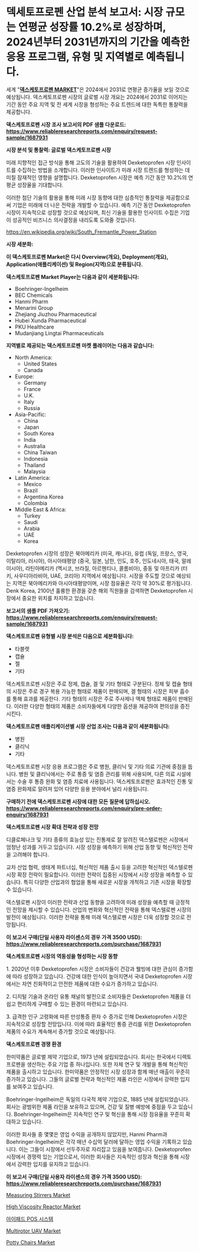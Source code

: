 <p><h1>덱세토프로펜 산업 분석 보고서: 시장 규모는 연평균 성장률 10.2%로 성장하며, 2024년부터 2031년까지의 기간을 예측한 응용 프로그램, 유형 및 지역별로 예측됩니다.</h1></p><p>세계 "<strong><a href="https://www.reliableresearchreports.com/dexketoprofen-r1687931">덱스케토프로펜 MARKET</a></strong>"은 2024에서 2031로 연평균 증가율을 보일 것으로 예상됩니다. 덱스케토프로펜 시장의 글로벌 시장 개요는 2024에서 2031로 이어지는 기간 동안 주요 지역 및 전 세계 시장을 형성하는 주요 트렌드에 대한 독특한 통찰력을 제공합니다.</p>
<p><strong>덱스케토프로펜 시장 조사 보고서의 PDF 샘플 다운로드: <a href="https://www.reliableresearchreports.com/enquiry/request-sample/1687931">https://www.reliableresearchreports.com/enquiry/request-sample/1687931</a></strong></p>
<p><strong>시장 분석 및 통찰력: 글로벌 덱스케토프로펜 시장</strong></p>
<p><p>미래 지향적인 접근 방식을 통해 고도의 기술을 활용하여 Dexketoprofen 시장 인사이트를 수집하는 방법을 소개합니다. 이러한 인사이트가 미래 시장 트렌드를 형성하는 데 미칠 잠재적인 영향을 설명합니다. Dexketoprofen 시장은 예측 기간 동안 10.2%의 연평균 성장율을 기대합니다. </p><p>이러한 첨단 기술의 활용을 통해 미래 시장 동향에 대한 심층적인 통찰력을 제공함으로써 기업은 미래에 더 나은 전략을 개발할 수 있습니다. 예측 기간 동안 Dexketoprofen 시장이 지속적으로 성장할 것으로 예상되며, 최신 기술을 활용한 인사이트 수집은 기업이 성공적인 비즈니스 의사결정을 내리도록 도와줄 것입니다.</p></p>
<p><a href="%7CAUTHORITHY_DOMAIN_URL%7C">https://en.wikipedia.org/wiki/South_Fremantle_Power_Station</a></p>
<p><strong>시장 세분화:</strong></p>
<p><strong>이 덱스케토프로펜 Market은 다시 Overview(개요), Deployment(개요), Application(애플리케이션) 및 Region(지역)으로 분류됩니다.</strong></p>
<p><strong>덱스케토프로펜 Market Player는 다음과 같이 세분화됩니다:</strong></p>
<p><ul><li>Boehringer-Ingelheim</li><li>BEC Chemicals</li><li>Hanmi Pharm</li><li>Menarini Group</li><li>Zhejiang Jiuzhou Pharmaceutical</li><li>Hubei Xunda Pharmaceutical</li><li>PKU Healthcare</li><li>Mudanjiang Lingtai Pharmaceuticals</li></ul></p>
<p><strong>지역별로 제공되는 덱스케토프로펜 마켓 플레이어는 다음과 같습니다:</strong></p>
<p><ul>
    <li>
        North America:
        <ul>
            <li>United States</li>
            <li>Canada</li>
        </ul>
    </li>
    <li>
        Europe:
        <ul>
            <li>Germany</li>
            <li>France</li>
            <li>U.K.</li>
            <li>Italy</li>
            <li>Russia</li>
        </ul>
    </li>
    <li>
        Asia-Pacific:
        <ul>
            <li>China</li>
            <li>Japan</li>
            <li>South Korea</li>
            <li>India</li>
            <li>Australia</li>
            <li>China Taiwan</li>
            <li>Indonesia</li>
            <li>Thailand</li>
            <li>Malaysia</li>
        </ul>
    </li>
    <li>
        Latin America:
        <ul>
            <li>Mexico</li>
            <li>Brazil</li>
            <li>Argentina Korea</li>
            <li>Colombia</li>
        </ul>
    </li>
    <li>
        Middle East & Africa:
        <ul>
            <li>Turkey</li>
            <li>Saudi</li>
            <li>Arabia</li>
            <li>UAE</li>
            <li>Korea</li>
        </ul>
    </li>
    </ul></p>
<p><p>Dexketoprofen 시장의 성장은 북아메리카 (미국, 캐나다), 유럽 (독일, 프랑스, 영국, 이탈리아, 러시아), 아시아태평양 (중국, 일본, 남한, 인도, 호주, 인도네시아, 태국, 말레이시아), 라틴아메리카 (멕시코, 브라질, 아르헨티나, 콜롬비아), 중동 및 아프리카 (터키, 사우디아라비아, UAE, 코리아) 지역에서 예상됩니다. 시장을 주도할 것으로 예상되는 지역은 북아메리카와 아시아태평양이며, 시장 점유율은 각각 약 30%로 평가됩니다.  Denk Korea, 2100년 훌륭한 환경을 갖춘 해외 직원들을 검색하면 Dexketoprofen 시장에서 중요한 위치를 차지하고 있습니다.</p></p>
<p><strong>보고서의 샘플 PDF 가져오기: <a href="https://www.reliableresearchreports.com/enquiry/request-sample/1687931">https://www.reliableresearchreports.com/enquiry/request-sample/1687931</a></strong></p>
<p><strong>덱스케토프로펜 유형별 시장 분석은 다음으로 세분화됩니다:</strong></p>
<p><ul><li>타블렛</li><li>캡슐</li><li>젤</li><li>기타</li></ul></p>
<p><p>덱스케토프로펜 시장은 주로 정제, 캡슐, 겔 및 기타 형태로 구분된다. 정제 및 캡슐 형태의 시장은 주로 경구 복용 가능한 형태로 제품이 판매되며, 겔 형태의 시장은 피부 흡수를 통해 효과를 제공한다. 기타 형태의 시장은 주로 주사제나 액체 형태로 제품이 판매된다. 이러한 다양한 형태의 제품은 소비자들에게 다양한 옵션을 제공하여 편의성을 증진시킨다.</p></p>
<p><strong>덱스케토프로펜 애플리케이션별 시장 산업 조사는 다음과 같이 세분화됩니다:</strong></p>
<p><ul><li>병원</li><li>클리닉</li><li>기타</li></ul></p>
<p><p>덱스케토프로펜 시장 응용 프로그램은 주로 병원, 클리닉 및 기타 의료 기관에 중점을 둡니다. 병원 및 클리닉에서는 주로 통증 및 염증 관리를 위해 사용되며, 다른 의료 시설에서는 수술 후 통증 완화 및 염증 치료에 사용됩니다. 덱스케토프로펜은 효과적인 진통 및 염증 완화제로 알려져 있어 다양한 응용 분야에서 널리 사용됩니다.</p></p>
<p><strong>구매하기 전에 덱스케토프로펜 시장에 대한 모든 질문에 답하십시오. <a href="https://www.reliableresearchreports.com/enquiry/pre-order-enquiry/1687931">https://www.reliableresearchreports.com/enquiry/pre-order-enquiry/1687931</a></strong></p>
<p><strong>덱스케토프로펜 시장 확대 전략과 성장 전망</strong></p>
<p><p>디클로페나크 및 기타 종류의 효능성 있는 진통제로 잘 알려진 덱스텔로펜은 시장에서 엄청난 성과를 거두고 있습니다. 시장 성장을 예측하기 위해 산업 동향 및 혁신적인 전략을 고려해야 합니다. </p><p>교차 산업 협력, 생태계 파트너십, 혁신적인 제품 출시 등을 고려한 혁신적인 덱스텔로펜 시장 확장 전략이 필요합니다. 이러한 전략이 집중된 시장에서 시장 성장을 예측할 수 있습니다. 특히 다양한 산업과의 협업을 통해 새로운 시장을 개척하고 기존 시장을 확장할 수 있습니다.</p><p>덱스텔로펜 시장이 이러한 전략과 산업 동향을 고려하여 미래 성장을 예측할 때 긍정적인 전망을 제시할 수 있습니다. 산업의 변화와 혁신적인 전략을 통해 덱스텔로펜 시장의 발전이 예상됩니다. 이러한 전략을 통해 미래 덱스텔로펜 시장은 더욱 성장할 것으로 전망됩니다.</p></p>
<p><strong>이 보고서 구매(단일 사용자 라이센스의 경우 가격 3500 USD): <a href="https://www.reliableresearchreports.com/purchase/1687931">https://www.reliableresearchreports.com/purchase/1687931</a></strong></p>
<p><strong>덱스케토프로펜 시장의 역동성을 형성하는 시장 동향</strong></p>
<p><p>1. 2020년 이후 Dexketoprofen 시장은 소비자들이 건강과 웰빙에 대한 관심이 증가함에 따라 성장하고 있습니다. 건강에 대한 인식이 높아지면서 국내 Dexketoprofen 시장에서는 자연 친화적이고 안전한 제품에 대한 수요가 증가하고 있습니다.</p><p>2. 디지털 기술과 온라인 유통 채널의 발전으로 소비자들은 Dexketoprofen 제품을 더 쉽고 편리하게 구매할 수 있는 환경이 마련되고 있습니다.</p><p>3. 급격한 인구 고령화에 따른 만성통증 환자 수 증가로 인해 Dexketoprofen 시장은 지속적으로 성장할 전망입니다. 이에 따라 효율적인 통증 관리를 위한 Dexketoprofen 제품의 수요가 계속해서 증가할 것으로 예상됩니다.</p></p>
<p><strong>덱스케토프로펜 경쟁 환경</strong></p>
<p><p>한미약품은 글로벌 제약 기업으로, 1973 년에 설립되었습니다. 회사는 한국에서 디렉토프로펜을 생산하는 주요 기업 중 하나입니다. 또한 자체 연구 및 개발을 통해 혁신적인 제품을 출시하고 있습니다. 한미약품은 안정적인 시장 성장과 함께 매년 매출이 꾸준히 증가하고 있습니다. 그들의 글로벌 전략과 혁신적인 제품 라인은 시장에서 강력한 입지를 보여주고 있습니다.</p><p>Boehringer-Ingelheim은 독일의 다국적 제약 기업으로, 1885 년에 설립되었습니다. 회사는 광범위한 제품 라인을 보유하고 있으며, 건강 및 질병 예방에 중점을 두고 있습니다. Boehringer-Ingelheim은 지속적인 연구 및 혁신을 통해 시장 점유율을 꾸준히 확대하고 있습니다.</p><p>이러한 회사들 중 몇몇은 영업 수익을 공개하지 않았지만, Hanmi Pharm과 Boehringer-Ingelheim은 각각 매년 수십억 달러에 달하는 영업 수익을 기록하고 있습니다. 이는 그들이 시장에서 선두주자로 자리잡고 있음을 보여줍니다. Dexketoprofen 시장에서 경쟁력 있는 기업으로서, 이러한 회사들은 지속적인 성장과 혁신을 통해 시장에서 강력한 입지를 유지하고 있습니다.</p></p>
<p><strong>이 보고서 구매(단일 사용자 라이센스의 경우 가격 3500 USD): <a href="https://www.reliableresearchreports.com/purchase/1687931">https://www.reliableresearchreports.com/purchase/1687931</a></strong></p>
<p><p><a href="https://github.com/qndifksd5/Market-Research-Report-List-1/blob/main/measuring-stirrers-market.md">Measuring Stirrers Market</a></p><p><a href="https://github.com/dylanObrien626/Market-Research-Report-List-1/blob/main/high-viscosity-reactor-market.md">High Viscosity Reactor Market</a></p><p><a href="https://github.com/LuckeyCorbin/Market-Research-Report-List-2/blob/main/673003571848.md">아이패드 POS 시스템</a></p><p><a href="https://medium.com/@luke.bailey5468/global-multirotor-uav-market-size-is-expected-to-reach-at-a-cagr-of-7-5-6d71e5c1b44e">Multirotor UAV Market</a></p><p><a href="https://medium.com/@luke.russell779/insights-into-the-potty-chairs-industry-market-financial-status-market-size-and-revenue-analysis-bfa608c188cb">Potty Chairs Market</a></p></p>